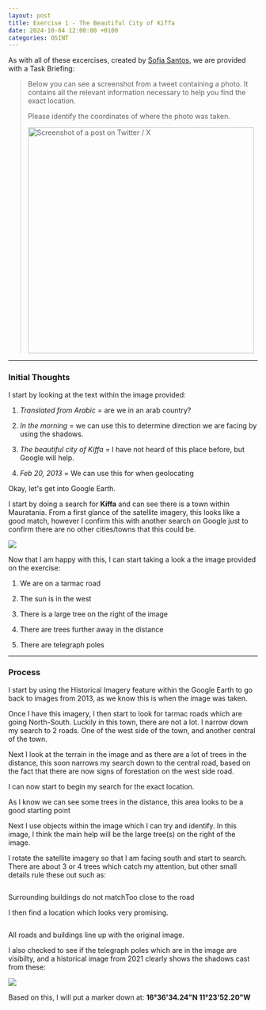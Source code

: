 ```yaml
---
layout: post
title: Exercise 1 - The Beautiful City of Kiffa
date: 2024-10-04 12:00:00 +0100
categories: OSINT
---
```


As with all of these excercises, created by [Sofia Santos](https://gralhix.com/), we are provided with a Task Briefing:

> Below you can see a screenshot from a tweet containing a photo. It 
> contains all the relevant information necessary to help you find the 
> exact location.
> 
> Please identify the coordinates of where the photo was taken.
> 
> <img title="" src="https://gralhix.com/wp-content/uploads/2023/01/osintexercise001.png" alt="Screenshot of a post on Twitter / X" width="456" data-align="left">

---

### Initial Thoughts

I start by looking at the text within the image provided:

1. *Translated from Arabic* = are we in an arab country?

2. *In the morning* = we can use this to determine direction we are facing by using the shadows.

3. *The beautiful city of Kiffa* = I have not heard of this place before, but Google will help.

4. *Feb 20, 2013* = We can use this for when geolocating

Okay, let's get into Google Earth.

I start by doing a search for **Kiffa** and can see there is a town within Mauratania. From a first glance of the satellite imagery, this looks like a good match, however I confirm this with another search on Google just to confirm there are no other cities/towns that this could be.

![](/home/ren/snap/marktext/9/.config/marktext/images/2024-10-04-15-13-30-image.png)

Now that I am happy with this, I can start taking a look a the image provided on the exercise:

1. We are on a tarmac road

2. The sun is in the west

3. There is a large tree on the right of the image

4. There are trees further away in the distance

5. There are telegraph poles

---

### Process

I start by using the Historical Imagery feature within the Google Earth to go back to images from 2013, as we know this is when the image was taken.

Once I have this imagery, I then start to look for tarmac roads which are going North-South. Luckily in this town, there are not a lot. I narrow down my search to 2 roads. One of the west side of the town, and another central of the town.

Next I look at the terrain in the image and as there are a lot of trees in the distance, this soon narrows my search down to the central road, based on the fact that there are now signs of forestation on the west side road.

I can now start to begin my search for the exact location.

As I know we can see some trees in the distance, this area looks to be a good starting point

Next I use objects within the image which I can try and identify. In this image, I think the main help will be the large tree(s) on the right of the image.

I rotate the satellite imagery so that I am facing south and start to search. There are about 3 or 4 trees which catch my attention, but other small details rule these out such as:

<img src="file:///home/ren/snap/marktext/9/.config/marktext/images/2024-10-04-14-58-59-image.png" title="" alt="" data-align="center">

Surrounding buildings do not match<img src="file:///home/ren/snap/marktext/9/.config/marktext/images/2024-10-04-14-59-29-image.png" title="" alt="" data-align="center">Too close to the road

I then find a location which looks very promising.

<img src="file:///home/ren/snap/marktext/9/.config/marktext/images/2024-10-04-15-00-53-image.png" title="" alt="" data-align="center">

All roads and buildings line up with the original image.

I also checked to see if the telegraph poles which are in the image are visibilty, and a historical image from 2021 clearly shows the shadows cast from these:

![](/home/ren/snap/marktext/9/.config/marktext/images/2024-10-04-15-09-26-image.png)

Based on this, I will put a marker down at: **16°36'34.24"N 11°23'52.20"W**
